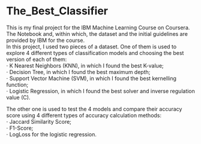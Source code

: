 # The_Best_Classifier
This is my final project for the IBM Machine Learning Course on Coursera. The Notebook and, within which, the dataset and the initial guidelines are provided by IBM for the course.   
In this project, I used two pieces of a dataset. One of them is used to explore 4 different types of classification models and choosing the best version of each of them:  
  ⋅ K Nearest Neighbors (KNN), in which I found the best K-value;     
  ⋅ Decision Tree, in which I found the best maximum depth;   
  ⋅ Support Vector Machine (SVM), in which I found the best kernelling function;   
  ⋅ Logistic Regression, in which I found the best solver and inverse regulation value (C).   
                 
The other one is used to test the 4 models and compare their accuracy score using 4 different types of accuracy calculation methods:    
  ⋅ Jaccard Similarity Score;   
  ⋅ F1-Score;   
  ⋅ LogLoss for the logistic regression.   
